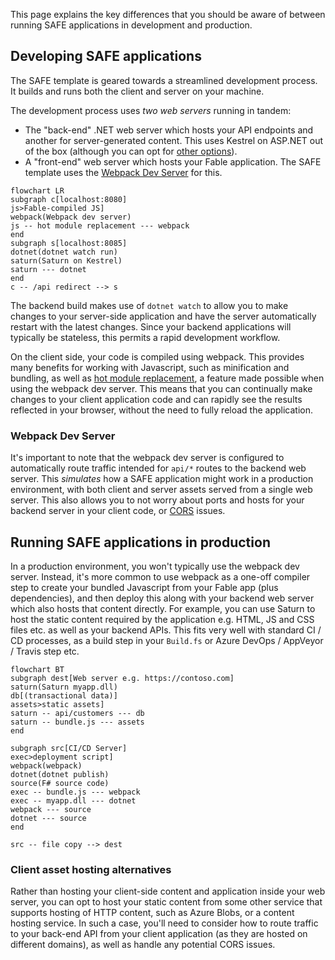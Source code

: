 This page explains the key differences that you should be aware of between running SAFE applications in development and production.

## Developing SAFE applications
The SAFE template is geared towards a streamlined development process. It builds and runs both the client and server on your machine.

The development process uses *two web servers* running in tandem:

* The "back-end" .NET web server which hosts your API endpoints and another for server-generated content. This uses Kestrel on ASP.NET out of the box (although you can opt for [other options](https://docs.microsoft.com/en-us/aspnet/core/fundamentals/servers)).
* A "front-end" web server which hosts your Fable application. The SAFE template uses the [Webpack Dev Server](https://github.com/webpack/webpack-dev-server) for this.

```mermaid
flowchart LR
subgraph c[localhost:8080]
js>Fable-compiled JS]
webpack(Webpack dev server)
js -- hot module replacement --- webpack
end
subgraph s[localhost:8085]
dotnet(dotnet watch run)
saturn(Saturn on Kestrel)
saturn --- dotnet
end
c -- /api redirect --> s
```


The backend build makes use of `dotnet watch` to allow you to make changes to your server-side application and have the server automatically restart with the latest changes. Since your backend applications will typically be stateless, this permits a rapid development workflow.

On the client side, your code is compiled using webpack. This provides many benefits for working with Javascript, such as minification and bundling, as well as [hot module replacement](feature-hmr.md), a feature made possible when using the webpack dev server. This means that you can continually make changes to your client application code and can rapidly see the results reflected in your browser, without the need to fully reload the application.

### Webpack Dev Server
It's important to note that the webpack dev server is configured to automatically route traffic intended for `api/*` routes to the backend web server. This *simulates* how a SAFE application might work in a production environment, with both client and server assets served from a single web server. This also allows you to not worry about ports and hosts for your backend server in your client code, or [CORS](https://developer.mozilla.org/en-US/docs/Web/HTTP/CORS) issues.

## Running SAFE applications in production
In a production environment, you won't typically use the webpack dev server. Instead, it's more common to use webpack as a one-off compiler step to create your bundled Javascript from your Fable app (plus dependencies), and then deploy this along with your backend web server which also hosts that content directly. For example, you can use Saturn to host the static content required by the application e.g. HTML, JS and CSS files etc. as well as your backend APIs. This fits very well with standard CI / CD processes, as a build step in your `Build.fs` or Azure DevOps / AppVeyor / Travis step etc.

```mermaid
flowchart BT
subgraph dest[Web server e.g. https://contoso.com]
saturn(Saturn myapp.dll)
db[(transactional data)]
assets>static assets]
saturn -- api/customers --- db
saturn -- bundle.js --- assets
end

subgraph src[CI/CD Server]
exec>deployment script]
webpack(webpack)
dotnet(dotnet publish)
source(F# source code)
exec -- bundle.js --- webpack
exec -- myapp.dll --- dotnet
webpack --- source
dotnet --- source
end

src -- file copy --> dest

```

### Client asset hosting alternatives

Rather than hosting your client-side content and application inside your web server, you can opt to host your static content from some other service that supports hosting of HTTP content, such as Azure Blobs, or a content hosting service. In such a case, you'll need to consider how to route traffic to your back-end API from your client application (as they are hosted on different domains), as well as handle any potential CORS issues.